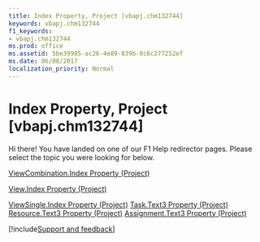 ```yaml
---
title: Index Property, Project [vbapj.chm132744]
keywords: vbapj.chm132744
f1_keywords:
- vbapj.chm132744
ms.prod: office
ms.assetid: 5be39905-ac26-4e89-839b-0c6c277252ef
ms.date: 06/08/2017
localization_priority: Normal
---
```



# Index Property, Project [vbapj.chm132744]

Hi there! You have landed on one of our F1 Help redirector pages. Please select the topic you were looking for below.

[ViewCombination.Index Property (Project)](https://msdn.microsoft.com/library/3a9ebd6e-a2c6-1a90-4d41-e31bd8455611%28Office.15%29.aspx)

[View.Index Property (Project)](https://msdn.microsoft.com/library/1ae86743-4a3a-0659-c7d4-0770287b0377%28Office.15%29.aspx)

[ViewSingle.Index Property (Project)](https://msdn.microsoft.com/library/a4f5a6fa-b013-473c-4400-70a40be955c5%28Office.15%29.aspx)
[Task.Text3 Property (Project)](https://msdn.microsoft.com/library/95638aa5-2de4-6020-21ae-1b2cb4fec7f9%28Office.15%29.aspx)
[Resource.Text3 Property (Project)](https://msdn.microsoft.com/library/23f16cc5-b2e0-6848-de27-81028ae32e9d%28Office.15%29.aspx)
[Assignment.Text3 Property (Project)](https://msdn.microsoft.com/library/a2121c88-a787-4118-9451-89024ebe3048%28Office.15%29.aspx)

[!include[Support and feedback](~/includes/feedback-boilerplate.md)]